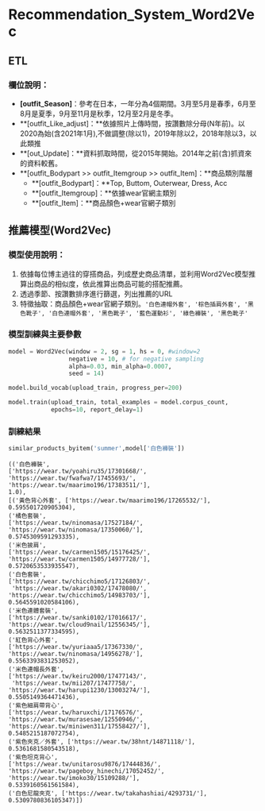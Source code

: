# Recommendation_System_Word2Vec

## ETL

### 欄位說明：
* **[outfit_Season]**：參考在日本，一年分為4個期間。3月至5月是春季，6月至8月是夏季，9月至11月是秋季，12月至2月是冬季。
* **[outfit_Like_adjust]：**依據照片上傳時間，按讚數除分母(N年前)。以2020為始(含2021年1月),不做調整(除以1)，2019年除以2，2018年除以3，以此類推
* **[out_Update]：**資料抓取時間，從2015年開始。2014年之前(含)抓資來的資料較舊。
* **[outfit_Bodypart >> outfit_Itemgroup >> outfit_Item]：**商品類別階層
  * **[outfit_Bodypart]：**Top, Buttom, Outerwear, Dress, Acc
  * **[outfit_Itemgroup]：**依據wear官網主類別
  * **[outfit_Item]：**商品顏色+wear官網子類別

## 推薦模型(Word2Vec)

### 模型使用說明：
1. 依據每位博主過往的穿搭商品，列成歷史商品清單，並利用Word2Vec模型推算出商品的相似度，依此推算出商品可能的搭配推薦。
2. 透過季節、按讚數排序進行篩選，列出推薦的URL
3. 特徵抽取：商品顏色+wear官網子類別。`'白色連帽外套', '棕色插肩外套', '黑色靴子', '白色連帽外套', '黑色靴子', '藍色運動衫', '綠色褲裝', '黑色靴子'`


### 模型訓練與主要參數

```py
model = Word2Vec(window = 2, sg = 1, hs = 0, #window=2
                 negative = 10, # for negative sampling
                 alpha=0.03, min_alpha=0.0007,
                 seed = 14)

model.build_vocab(upload_train, progress_per=200)

model.train(upload_train, total_examples = model.corpus_count, 
            epochs=10, report_delay=1)
```


### 訓練結果

```py
similar_products_byitem('summer',model['白色褲裝'])
```
    (('白色褲裝',
    ['https://wear.tw/yoahiru35/17301668/',
    'https://wear.tw/fwafwa7/17455693/',
    'https://wear.tw/maarimo196/17383511/'],
    1.0),
    [('黃色背心外套', ['https://wear.tw/maarimo196/17265532/'], 0.595501720905304),
    ('橘色套裝',
    ['https://wear.tw/ninomasa/17527184/',
    'https://wear.tw/ninomasa/17350060/'],
    0.5745309591293335),
    ('米色披肩',
    ['https://wear.tw/carmen1505/15176425/',
    'https://wear.tw/carmen1505/14977728/'],
    0.5720653533935547),
    ('白色套裝',
    ['https://wear.tw/chicchimo5/17126803/',
     'https://wear.tw/akari0302/17478080/',
    'https://wear.tw/chicchimo5/14983703/'],
    0.5645591020584106),
    ('米色連體套裝',
    ['https://wear.tw/sanki0102/17016617/',
    'https://wear.tw/cloud9nail/12556345/'],
    0.5632511377334595),
    ('紅色背心外套',
    ['https://wear.tw/yuriaaa5/17367330/',
    'https://wear.tw/ninomasa/14956278/'],
    0.5563393831253052),
    ('米色連帽長外套',
    ['https://wear.tw/keiru2000/17477143/',
     'https://wear.tw/mii207/17477758/',
    'https://wear.tw/harupi1230/13003274/'],
    0.5505149364471436),
    ('紫色細肩帶背心',
    ['https://wear.tw/haruxchi/17176576/',
    'https://wear.tw/murasesae/12550946/',
    'https://wear.tw/miniwen311/17558427/'],
    0.5485215187072754),
    ('紫色夾克／外套', ['https://wear.tw/38hnt/14871118/'], 0.5361681580543518),
    ('紫色坦克背心',
    ['https://wear.tw/unitarosu9876/17444836/',
    'https://wear.tw/pageboy_hinechi/17052452/',
    'https://wear.tw/imoko30/15109288/'],
    0.5339160561561584),
    ('白色尼龍夾克', ['https://wear.tw/takahashiai/4293731/'], 0.5309780836105347)])
